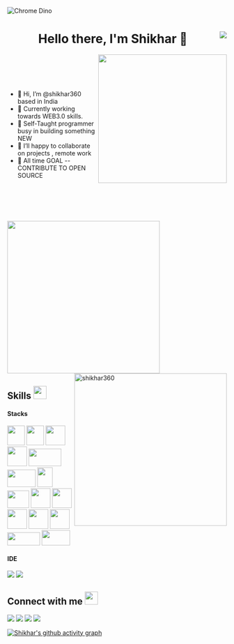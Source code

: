 
<!-- [![Matrix SVG](https://raw.githubusercontent.com/rodrigograca31/rodrigograca31/master/matrix.svg)](https://www.youtube.com/watch?v=SDkAGkd4NLc) 
<p> -->
![Chrome Dino](https://mir-s3-cdn-cf.behance.net/project_modules/max_1200/4ff07986208593.5d9a654e92f36.gif)
  <h1 align="center"><b>Hello there, I'm Shikhar 👋</b> <img align="right" src="https://komarev.com/ghpvc/?username=b4dcat404&style=flat-square&color=blueviolet"></h1>
  
  
<div>

<img src="https://media.giphy.com/media/ZVik7pBtu9dNS/giphy.gif" width="295px" align="right">
 
<br>
<br>
<br>
<br>
<div>
 <ul>
<li>👋 Hi, I’m @shikhar360 based in India </li>
<li> 👀 Currently working towards WEB3.0 skills.</li>
<li> 🌱 Self-Taught programmer busy in building something NEW</li>
<li> 💞️ I’ll happy to collaborate on projects , remote work</li>
<li> 🥅 All time GOAL -- CONTRIBUTE TO OPEN SOURCE</li>
</ul>
    
 </div>
<br>
<br>
<br>

</div>
 <br>

  

 
  
  
  
<p align="left" ><img src="https://github-readme-stats.vercel.app/api?username=shikhar360&count_private=true&show_icons=true&&theme=chartreuse-dark&include_all_commits=true" width="350">
<!-- <img align="right" src="https://github-readme-streak-stats.herokuapp.com/?user=shikhar360&count_private=true&theme=radical" alt="shikhar360" width="450" /></p>  -->
<img align="right" src="https://github-readme-streak-stats.herokuapp.com/?user=shikhar360&theme=algolia" alt="shikhar360" width="350" /></p>

<!-- <img align="right" alt="GIF" src="https://i.pinimg.com/originals/e4/26/70/e426702edf874b181aced1e2fa5c6cde.gif" /> -->

## Skills <img src="https://media.giphy.com/media/iY8CRBdQXODJSCERIr/giphy.gif" width="30px" height="30px">&nbsp; 
<h4> Stacks </h4>
<span> 
  
  
 <img src="https://seeklogo.com/images/H/html5-without-wordmark-color-logo-14D252D878-seeklogo.com.png" width="40" height="45" >
<img src="https://seeklogo.com/images/C/css-3-logo-023C1A7171-seeklogo.com.png" width="40" height="45">
  
  <img src="https://media3.giphy.com/media/ln7z2eWriiQAllfVcn/200w.webp" width="45">
  
  <img src="https://i.giphy.com/media/eNAsjO55tPbgaor7ma/200w.webp" width="45">
<!-- <img src="https://img.shields.io/badge/JavaScript-F7DF1E?style=for-the-badge&logo=javascript&logoColor=black"> -->
<!--  <img src="https://img.shields.io/badge/React-20232A?style=for-the-badge&logo=react&logoColor=61DAFB"> -->
<img src="https://seeklogo.com/images/T/tailwind-css-logo-89E99D7181-seeklogo.com.png" width="75" height="40"> 
<!--    <img src="https://img.shields.io/badge/Next-black?style=for-the-badge&logo=next.js&logoColor=white"> -->
  <img src="https://seeklogo.com/images/N/nextjs-logo-963D40B71E-seeklogo.com.png" width="65" height="40" >
   <img src="https://seeklogo.com/images/S/solidity-logo-D29CC3EB00-seeklogo.com.png" width="35" height="45" >
  <img src="https://seeklogo.com/images/H/hardhat-logo-888739EBB4-seeklogo.com.png" width="50" height="40" >
 <img src="https://raw.githubusercontent.com/danielcranney/readme-generator/main/public/icons/skills/ethers-colored.svg" width="45" height="45">
  <img src="https://raw.githubusercontent.com/danielcranney/readme-generator/main/public/icons/skills/metamask-colored.svg" width="45" height="45">
  <img src="https://raw.githubusercontent.com/danielcranney/readme-generator/main/public/icons/skills/chainlink-colored.svg" width="45" height="45">
  <img src="https://raw.githubusercontent.com/danielcranney/readme-generator/main/public/icons/skills/ipfs-colored.svg" width="45" height="45"> 
<!--  <img src="https://img.shields.io/badge/Netlify-00C7B7?style=for-the-badge&logo=netlify&logoColor=white"> -->

<img src="https://seeklogo.com/images/G/github-logo-5F384D0265-seeklogo.com.png" width="45" height="45">
<img src="https://seeklogo.com/images/N/npm-node-package-manager-logo-DE93649ED1-seeklogo.com.png" width="75" height="30">
<img src="https://seeklogo.com/images/M/markdown-logo-102FDA095E-seeklogo.com.png" width="65" height="35">
 
  
 
  

  
</span>

<h4> IDE </h4>
<span>
<img src="https://img.shields.io/badge/Visual_Studio_Code-0078D4?style=for-the-badge&logo=visual%20studio%20code&logoColor=white">
  <img src="https://img.shields.io/badge/sublime_text-%23575757.svg?&style=for-the-badge&logo=sublime-text&logoColor=important">
</span>



  ## Connect with me <img src="https://media.giphy.com/media/iY8CRBdQXODJSCERIr/giphy.gif" width="30px" height="30px">
<a href="sssonishikhar360@gmail.com"><img src="https://img.shields.io/badge/e‑mail-D14836.svg?style=for-the-badge&logo=GMail&logoColor=white"/></a>
<a href="https://instagram.com/shikkhar_"><img src="https://img.shields.io/badge/instagram-E4405F.svg?style=for-the-badge&logo=instagram&logoColor=white"/></a>
<a href="#"><img src="https://img.shields.io/badge/linkedin-0077B5.svg?style=for-the-badge&logo=linkedin&logoColor=white"/></a>
<a href="https://twitter.com/shikkhar_"><img src="https://img.shields.io/badge/twitter-1DA1F2.svg?style=for-the-badge&logo=twitter&logoColor=white"/></a>
  
  
 
 
 
 
<!--  [![shikhar360's github activity graph](https://activity-graph.herokuapp.com/graph?username=shikhar360&theme=react-dark)](https://github.com/shikhar360/github-readme-activity-graph) -->

[![Shikhar's github activity graph](https://github-readme-activity-graph.cyclic.app/graph?username=shikhar360&theme=merko)](https://github.com/shikhar360/github-readme-activity-graph)


<!---
shikhar360/shikhar360 is a ✨ special ✨ repository because its `README.md` (this file) appears on your GitHub profile.
You can click the Preview link to take a look at your changes.
--->
